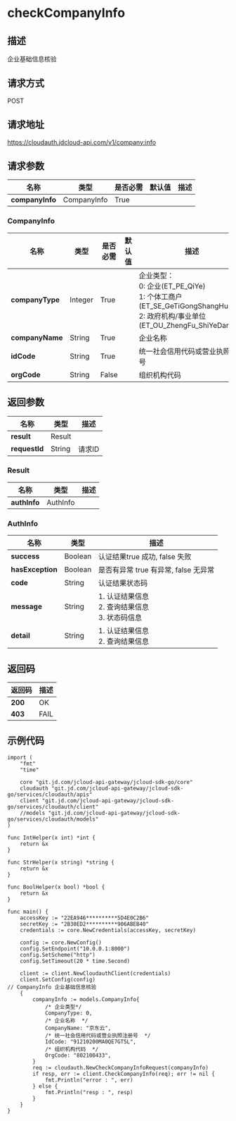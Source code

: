# checkCompanyInfo


## 描述

企业基础信息核验

## 请求方式

POST

## 请求地址

https://cloudauth.jdcloud-api.com/v1/company:info


## 请求参数

| 名称            | 类型        | 是否必需 | 默认值 | 描述 |
| --------------- | ----------- | -------- | ------ | ---- |
| **companyInfo** | CompanyInfo | True     |        |      |

### <div id="CompanyInfo">CompanyInfo</div>

| 名称            | 类型    | 是否必需 | 默认值 | 描述                                                         |
| --------------- | ------- | -------- | ------ | ------------------------------------------------------------ |
| **companyType** | Integer | True     |        | 企业类型：<br>0: 企业(ET_PE_QiYe)<br>1: 个体工商户(ET_SE_GeTiGongShangHu)<br>2: 政府机构/事业单位(ET_OU_ZhengFu_ShiYeDanWei)<br> |
| **companyName** | String  | True     |        | 企业名称                                                     |
| **idCode**      | String  | True     |        | 统一社会信用代码或营业执照注册号                             |
| **orgCode**     | String  | False    |        | 组织机构代码                                                 |

## 返回参数

| 名称          | 类型   | 描述   |
| ------------- | ------ | ------ |
| **result**    | Result |        |
| **requestId** | String | 请求ID |

### <div id="Result">Result</div>

| 名称         | 类型     | 描述 |
| ------------ | -------- | ---- |
| **authInfo** | AuthInfo |      |

### <div id="AuthInfo">AuthInfo</div>

| 名称             | 类型    | 描述                                                    |
| ---------------- | ------- | ------------------------------------------------------- |
| **success**      | Boolean | 认证结果true 成功, false 失败                           |
| **hasException** | Boolean | 是否有异常 true 有异常, false 无异常                    |
| **code**         | String  | 认证结果状态码                                          |
| **message**      | String  | 1. 认证结果信息<br>2. 查询结果信息<br>3. 状态码信息<br> |
| **detail**       | String  | 1. 认证结果信息<br>2. 查询结果信息<br>                  |

## 返回码

| 返回码  | 描述 |
| ------- | ---- |
| **200** | OK   |
| **403** | FAIL |

## 示例代码

```
import (
	"fmt"
	"time"

	core "git.jd.com/jcloud-api-gateway/jcloud-sdk-go/core"
	cloudauth "git.jd.com/jcloud-api-gateway/jcloud-sdk-go/services/cloudauth/apis"
	client "git.jd.com/jcloud-api-gateway/jcloud-sdk-go/services/cloudauth/client"
	//models "git.jd.com/jcloud-api-gateway/jcloud-sdk-go/services/cloudauth/models"
)

func IntHelper(x int) *int {
	return &x
}

func StrHelper(x string) *string {
	return &x
}

func BoolHelper(x bool) *bool {
	return &x
}

func main() {
	accessKey := "22EA946**********5D4E0C2B6"
	secretKey := "2B30ED2**********906ABEB40"
	credentials := core.NewCredentials(accessKey, secretKey)

	config := core.NewConfig()
	config.SetEndpoint("10.0.0.1:8000")
	config.SetScheme("http")
	config.SetTimeout(20 * time.Second)

	client := client.NewCloudauthClient(credentials)
	client.SetConfig(config)
// CompanyInfo 企业基础信息核验
	{
		companyInfo := models.CompanyInfo{
			/* 企业类型*/
			CompanyType: 0,
			/* 企业名称  */
			CompanyName: "京东云",
			/* 统一社会信用代码或营业执照注册号  */
			IdCode: "91210200MA0QE7GT5L",
			/* 组织机构代码  */
			OrgCode: "802100433",
		}
		req := cloudauth.NewCheckCompanyInfoRequest(companyInfo)
		if resp, err := client.CheckCompanyInfo(req); err != nil {
			fmt.Println("error : ", err)
		} else {
			fmt.Println("resp : ", resp)
		}
	}
}
```

